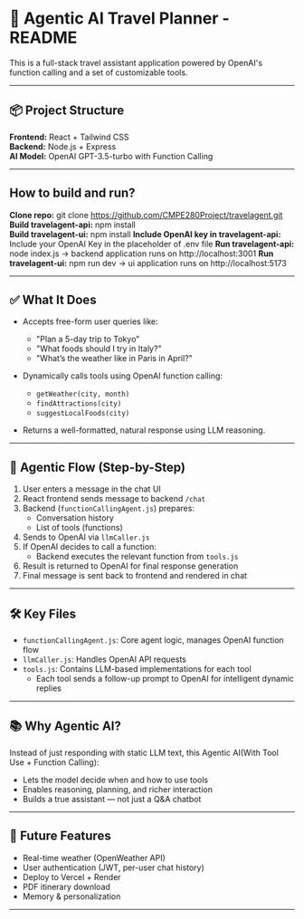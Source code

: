 # 🧠 Agentic AI Travel Planner - README

This is a full-stack travel assistant application powered by OpenAI's function calling and a set of customizable tools.

---

## 📦 Project Structure

**Frontend:** React + Tailwind CSS  
**Backend:** Node.js + Express  
**AI Model:** OpenAI GPT-3.5-turbo with Function Calling

---

## How to build and run?

**Clone repo:** git clone https://github.com/CMPE280Project/travelagent.git
**Build travelagent-api:** npm install  
**Build travelagent-ui:** npm install
**Include OpenAI key in travelagent-api:** Include your OpenAI Key in the placeholder of .env file
**Run travelagent-api:** node index.js -> backend application runs on http://localhost:3001
**Run travelagent-ui:** npm run dev -> ui application runs on http://localhost:5173


---
## ✅ What It Does

- Accepts free-form user queries like:
  - "Plan a 5-day trip to Tokyo"
  - "What foods should I try in Italy?"
  - "What’s the weather like in Paris in April?"

- Dynamically calls tools using OpenAI function calling:
  - `getWeather(city, month)`
  - `findAttractions(city)`
  - `suggestLocalFoods(city)`

- Returns a well-formatted, natural response using LLM reasoning.

---

## 🧠 Agentic Flow (Step-by-Step)

1. User enters a message in the chat UI
2. React frontend sends message to backend `/chat`
3. Backend (`functionCallingAgent.js`) prepares:
   - Conversation history
   - List of tools (functions)
4. Sends to OpenAI via `llmCaller.js`
5. If OpenAI decides to call a function:
   - Backend executes the relevant function from `tools.js`
6. Result is returned to OpenAI for final response generation
7. Final message is sent back to frontend and rendered in chat

---

## 🛠 Key Files

- `functionCallingAgent.js`: Core agent logic, manages OpenAI function flow
- `llmCaller.js`: Handles OpenAI API requests
- `tools.js`: Contains LLM-based implementations for each tool
  - Each tool sends a follow-up prompt to OpenAI for intelligent dynamic replies

---

## 📚 Why Agentic AI?

Instead of just responding with static LLM text, this Agentic AI(With Tool Use + Function Calling):
- Lets the model decide when and how to use tools
- Enables reasoning, planning, and richer interaction
- Builds a true assistant — not just a Q&A chatbot

---

## 🚀 Future Features

- Real-time weather (OpenWeather API)
- User authentication (JWT, per-user chat history)
- Deploy to Vercel + Render
- PDF itinerary download
- Memory & personalization

---

